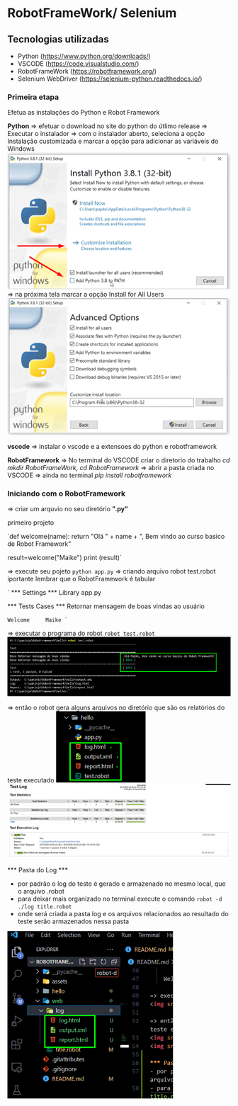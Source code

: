 # RobotFrameWork/ Selenium

## Tecnologias utilizadas
- Python (https://www.python.org/downloads/)
- VSCODE (https://code.visualstudio.com/)
- RobotFrameWork (https://robotframework.org/)
- Selenium WebDriver (https://selenium-python.readthedocs.io/)
  
  
### Primeira etapa
Efetua as instalações do Python e Robot Framework

<b>Python</b> => efetuar o download no site do python do útlimo release => Executar o instalador => com o instalador aberto, seleciona a opção Instalação customizada e marcar a opção para adicionar as variáveis do Windows
<img src="assets/images/Screenshot_4.png">
=> na próxima tela marcar a opção Install for All Users
<img src="assets/images/Screenshot_1.png">

<b>vscode</b> => instalar o vscode e a extensoes do python e robotframework 

<b>RobotFramework</b> 
=> No terminal do VSCODE criar o diretorio do trabalho <i>cd mkdir RobotFrameWork, cd RobotFramework</i>
=> abrir a pasta criada no VSCODE 
=> ainda no terminal <i>pip install robotframework</i>

### Iniciando com o RobotFramework

=> criar um arquvio no seu diretório <b>".py"</b>

primeiro projeto

`def welcome(name):
    return "Olá " + name + ", Bem vindo ao curso basico de Robot Framework"

result=welcome("Maike")
print (result)`

=> execute seu pojeto `python app.py`
=> criando arquivo robot test.robot
iportante lembrar que o RobotFramework é tabular

` *** Settings ***
  Library       app.py

  *** Tests Cases ***
  Retornar mensagem de boas vindas ao usuário

    Welcome     Maike `

=> executar o programa do robot `robot test.robot`
<img src="assets/images/Screenshot_2.png">

=> então o robot gera alguns arquivos no diretório que são os relatórios do teste executado
<img src="assets/images/Screenshot_3.png">
<img src="assets/images/Screenshot_5.png">

*** Pasta do Log ***
- por padrão o log do teste é gerado e armazenado no mesmo local, que o arquivo .robot
- para deixar mais organizado no terminal execute o comando `robot -d ./log title.robot`
- onde será criada a pasta log e os arquivos relacionados ao resultado do teste serão armazenados nessa pasta
<img src="assets/images/Screenshot_6.png">